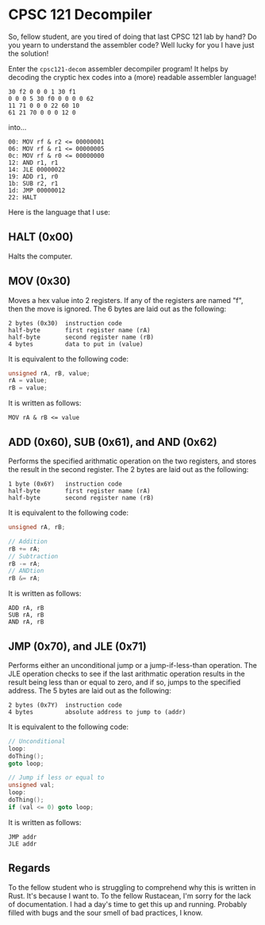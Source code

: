 # CPSC 121 Decompiler

So, fellow student, are you tired of doing that last CPSC 121 lab by hand? Do
you yearn to understand the assembler code? Well lucky for you I have just the
solution!

Enter the `cpsc121-decom` assembler decompiler program! It helps by decoding the
cryptic hex codes into a (more) readable assembler language!

```
30 f2 0 0 0 1 30 f1
0 0 0 5 30 f0 0 0 0 0 62
11 71 0 0 0 22 60 10
61 21 70 0 0 0 12 0
```

into...

```
00: MOV rf & r2 <= 00000001
06: MOV rf & r1 <= 00000005
0c: MOV rf & r0 <= 00000000
12: AND r1, r1
14: JLE 00000022
19: ADD r1, r0
1b: SUB r2, r1
1d: JMP 00000012
22: HALT
```

Here is the language that I use:

## HALT (0x00)

Halts the computer.

## MOV (0x30)

Moves a hex value into 2 registers. If any of the registers are named "f", then
the move is ignored. The 6 bytes are laid out as the following:

```
2 bytes (0x30)  instruction code
half-byte       first register name (rA)
half-byte       second register name (rB)
4 bytes         data to put in (value)
```

It is equivalent to the following code:

```c++
unsigned rA, rB, value;
rA = value;
rB = value;
```

It is written as follows:

```
MOV rA & rB <= value
```

## ADD (0x60), SUB (0x61), and AND (0x62)

Performs the specified arithmatic operation on the two registers, and stores the
result in the second register. The 2 bytes are laid out as the following:

```
1 byte (0x6Y)   instruction code
half-byte       first register name (rA)
half-byte       second register name (rB)
```

It is equivalent to the following code:

```c++
unsigned rA, rB;

// Addition
rB += rA;
// Subtraction
rB -= rA;
// ANDtion
rB &= rA;
```

It is written as follows:

```
ADD rA, rB
SUB rA, rB
AND rA, rB
```

## JMP (0x70), and JLE (0x71)

Performs either an unconditional jump or a jump-if-less-than operation. The JLE
operation checks to see if the last arithmatic operation results in the result
being less than or equal to zero, and if so, jumps to the specified address. The
5 bytes are laid out as the following:

```
2 bytes (0x7Y)  instruction code
4 bytes         absolute address to jump to (addr)
```

It is equivalent to the following code:

```c++
// Unconditional
loop:
doThing();
goto loop;

// Jump if less or equal to
unsigned val;
loop:
doThing();
if (val <= 0) goto loop;
```

It is written as follows:

```
JMP addr
JLE addr
```

## Regards

To the fellow student who is struggling to comprehend why this is written in
Rust. It's because I want to. To the fellow Rustacean, I'm sorry for the lack of
documentation. I had a day's time to get this up and running. Probably filled
with bugs and the sour smell of bad practices, I know.
